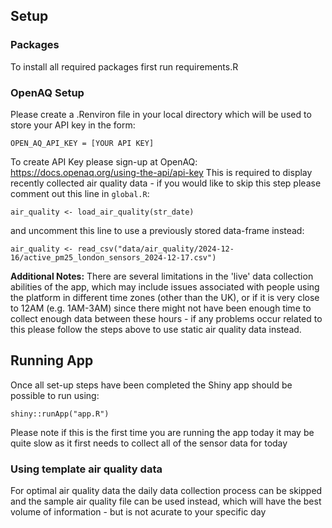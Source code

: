 
## Setup

### Packages
To install all required packages first run requirements.R

### OpenAQ Setup
Please create a .Renviron file in your local directory which will be used to store your API key in the form:

```
OPEN_AQ_API_KEY = [YOUR API KEY]
```

To create API Key please sign-up at OpenAQ: https://docs.openaq.org/using-the-api/api-key
This is required to display recently collected air quality data - if you would like to skip this step please comment out this line in `global.R`:
```
air_quality <- load_air_quality(str_date)
```

and uncomment this line to use a previously stored data-frame instead:
```
air_quality <- read_csv("data/air_quality/2024-12-16/active_pm25_london_sensors_2024-12-17.csv")
```

**Additional Notes:** There are several limitations in the 'live' data collection abilities of the app, which may include issues associated with people using the platform in different time zones (other than the UK), or if it is very close to 12AM (e.g. 1AM-3AM) since there might not have been enough time to collect enough data between these hours - if any problems occur related to this please follow the steps above to use static air quality data instead.

## Running App
Once all set-up steps have been completed the Shiny app should be possible to run using:

```
shiny::runApp("app.R")
```

Please note if this is the first time you are running the app today it may be quite slow as it first needs to collect all of the sensor data for today 

### Using template air quality data
For optimal air quality data the daily data collection process can be skipped and the sample air quality file can be used instead, which will have the best volume of information - but is not acurate to your specific day 

